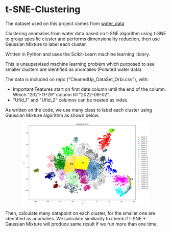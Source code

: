 # t-SNE-Clustering

The dataset used on this project comes from [water_data](./CleanedUp_DataSet_Orbi.csv)

Clustering anomalies from water data based on t-SNE algorithm using t-SNE to group spesific cluster and performs dimensionality reduction, then use Gaussian Mixture to label each cluster.

Written in Python and uses the Scikit-Learn machine learning library.

This is unsupervised machine learning problem which purposed to see smaller clusters are identified as anomalies (Polluted water data).

The data is included on repo ("CleanedUp_DataSet_Orbi.csv"), with:
- Important Features start on first date column until the end of the column. Which "2021-11-29" column till "2022-09-02".
- "Ufid_1" and "Ufid_2" columns can be treated as index.

As written on the code, we use many class to label each cluster using Gaussian Mixture algorithm as shown below. 

<div align="center">
    <a href="./">
        <img src="./figure/clustered_data.png" width="79%"/>
    </a>
</div>


Then, calculate many datapoint on each cluster, for the smaller one are identified as anomalies. We calculate similiarity to check if t-SNE + Gaussian Mixture will produce same result if we run more than one time.
